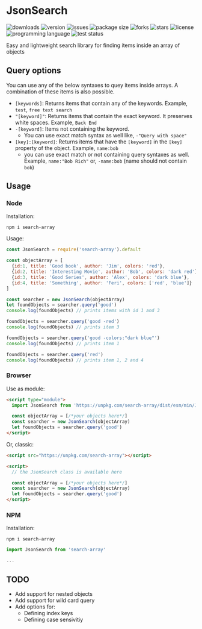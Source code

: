 # JsonSearch
<img alt="downloads" src="https://img.shields.io/npm/dt/search-array?style=flat-square"> <img alt="version" src="https://img.shields.io/npm/v/search-array?style=flat-square"> <img alt="issues" src="https://img.shields.io/github/issues/ferrriii/JsonSearch?style=flat-square"> <img alt="package size" src="https://img.shields.io/bundlephobia/minzip/search-array?style=flat-square"> <img alt="forks" src="https://img.shields.io/github/forks/ferrriii/JsonSearch?style=flat-square"> <img alt="stars" src="https://img.shields.io/github/stars/ferrriii/JsonSearch?style=flat-square"> <img alt="license" src="https://img.shields.io/github/license/ferrriii/JsonSearch?style=flat-square"> <img alt="programming language" src="https://img.shields.io/github/languages/top/ferrriii/JsonSearch?style=flat-square"> <img alt="test status" src="https://img.shields.io/github/workflow/status/ferrriii/JsonSearch/test?label=test&style=flat-square">

Easy and lightweight search library for finding items inside an array of objects

## Query options

You can use any of the below syntaxes to quey items inside arrays. A combination of these items is also possible.

- `[keywords]`: Returns items that contain any of the keywords. Example, `test`, `free text search`
- `"[keyword]"`: Returns items that contain the exact keyword. It preserves white spaces. Example, `Back End`
- `-[keyword]`: Items not containing the keyword.
  - You can use exact match syntax as well like, `-"Query with space"`
- `[key]:[keyword]`: Returns items that have the `[keyword]` in the `[key]` property of the object. Example, `name:bob`
  - you can use exact match or not containing query syntaxes as well. Example, `name:"Bob Rich"` or, `-name:bob` (name should not contain `bob`)

## Usage

### Node

Installation:
```
npm i search-array
```

Usage:
```JavaScript
const JsonSearch = require('search-array').default

const objectArray = [
  {id:1, title: 'Good book', author: 'Jim', colors: 'red'},
  {id:2, title: 'Interesting Movie', author: 'Bob', colors: 'dark red'},
  {id:3, title: 'Good Series', author: 'Alex', colors: 'dark blue'},
  {id:4, title: 'Something', author: 'Feri', colors: ['red', 'blue']}
]

const searcher = new JsonSearch(objectArray)
let foundObjects = searcher.query('good')
console.log(foundObjects) // prints items with id 1 and 3

foundObjects = searcher.query('good -red')
console.log(foundObjects) // prints item 3

foundObjects = searcher.query('good -colors:"dark blue"')
console.log(foundObjects) // prints item 1

foundObjects = searcher.query('red')
console.log(foundObjects) // prints item 1, 2 and 4
```

### Browser
Use as module:

```html
<script type="module">
  import JsonSearch from 'https://unpkg.com/search-array/dist/esm/min/JsonSearch.js'

  const objectArray = [/*your objects here*/]
  const searcher = new JsonSearch(objectArray)
  let foundObjects = searcher.query('good')
</script>
```

Or, classic:

```html
<script src="https://unpkg.com/search-array"></script>

<script>
  // the JsonSearch class is available here

  const objectArray = [/*your objects here*/]
  const searcher = new JsonSearch(objectArray)
  let foundObjects = searcher.query('good')
</script>
```


### NPM
Installation:
```
npm i search-array
```

```JavaScript
import JsonSearch from 'search-array'

...
```

## TODO

- Add support for nested objects
- Add support for wild card query
- Add options for:
  - Defining index keys
  - Defining case sensivitiy
